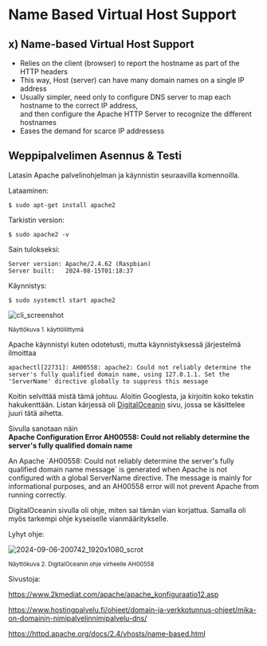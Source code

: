 
# Name Based Virtual Host Support

## x) Name-based Virtual Host Support

- Relies on the client (browser) to report the hostname as part of the HTTP headers
- This way, Host (server) can have many domain names on a single IP address
- Usually simpler, need only to configure DNS server to map each hostname to the correct IP address, <br>
  and then configure the Apache HTTP Server to recognize the different hostnames
- Eases the demand for scarce IP addressess

## Weppipalvelimen Asennus & Testi

Latasin Apache palvelinohjelman ja käynnistin seuraavilla komennoilla.

Lataaminen:

    $ sudo apt-get install apache2

Tarkistin version:

    $ sudo apache2 -v

Sain tulokseksi:
  
    Server version: Apache/2.4.62 (Raspbian)
    Server built:   2024-08-15T01:18:37

Käynnistys:

    $ sudo systemctl start apache2

![cli_screenshot](https://github.com/user-attachments/assets/66758ff4-95b3-447a-8567-02b5073f9e8b)

<sub>Näyttökuva 1. käyttöliittymä</sub>

Apache käynnistyi kuten odotetusti, mutta käynnistyksessä järjestelmä ilmoittaa

`apachectl[22731]: AH00558: apache2: Could not reliably determine the server's fully qualified domain name, using 127.0.1.1. Set the 'ServerName' directive globally to suppress this message`

Koitin selvittää mistä tämä johtuu. Aloitin Googlesta, ja kirjoitin koko tekstin hakukenttään. Listan kärjessä oli [DigitalOceanin](https://www.digitalocean.com/community/tutorials/apache-configuration-error-ah00558-could-not-reliably-determine-the-server-s-fully-qualified-domain-name) sivu, jossa se käsittelee juuri tätä aihetta.

Sivulla sanotaan näin <br>
**Apache Configuration Error AH00558: Could not reliably determine the server's fully qualified domain name**<br>
<p>An Apache `AH00558: Could not reliably determine the server's fully qualified domain name message` is generated when Apache is not configured with a global ServerName directive. The message is mainly for informational purposes, and an AH00558 error will not prevent Apache from running correctly.</p>

DigitalOceanin sivulla oli ohje, miten sai tämän vian korjattua. Samalla oli myös tarkempi ohje kyseiselle vianmääritykselle.

Lyhyt ohje:

![2024-09-06-200742_1920x1080_scrot](https://github.com/user-attachments/assets/1fa5bc40-4ab9-45a4-b55b-180275129ea7)

<sub>Näyttökuva 2. DigitalOceanin ohje virheelle AH00558</sub>


Sivustoja:

https://www.2kmediat.com/apache/apache_konfiguraatio12.asp

https://www.hostingpalvelu.fi/ohjeet/domain-ja-verkkotunnus-ohjeet/mika-on-domainin-nimipalvelinnimipalvelu-dns/

https://httpd.apache.org/docs/2.4/vhosts/name-based.html

